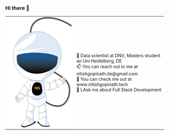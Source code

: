 ### Hi there 👋

<!--
**ngmars/ngmars** is a ✨ _special_ ✨ repository because its `README.md` (this file) appears on your GitHub profile.
-->
<table>
  <tr>
    <td><img src='./astronaut.svg'/></td>
  <td>
  🔭 Data scientist at DNV, Masters student an Uni Heidelberg, DE <br/>
  📫 You can reach out to me at nitishgopinath.de@gmail.com <br/>
  👯 You can check me out at www.nitishgopinath.tech<br/>
  💬 LAsk me about Full Stack Development <br/>
</td>
  </tr>
 </table>

